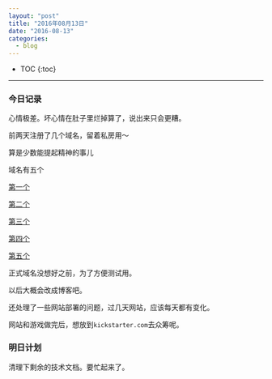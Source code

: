 ```yaml
---
layout: "post"
title: "2016年08月13日"
date: "2016-08-13"
categories:
  - blog
---
```


* TOC
{:toc}

---

### 今日记录

心情极差。坏心情在肚子里烂掉算了，说出来只会更糟。

前两天注册了几个域名，留着私房用～

算是少数能提起精神的事儿

域名有五个

[第一个](janelovescherry.cf)

[第二个](janelovescherry.ga)

[第三个](janelovescherry.gq)

[第四个](janelovescherry.ml)

[第五个](janelovescherry.tk)

正式域名没想好之前，为了方便测试用。

以后大概会改成博客吧。

还处理了一些网站部署的问题，过几天网站，应该每天都有变化。

网站和游戏做完后，想放到`kickstarter.com`去众筹呢。

### 明日计划

清理下剩余的技术文档。要忙起来了。
